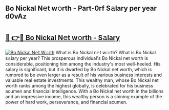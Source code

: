 ## Bo Nickal N𝚎t w𝚘rth - Part-0rf S𝚊lary per year d0vAz

# <h2><a href="http://gc4gmf.nevu.top/?p=Bo+Nickal">🔗 👉🔴 Bo Nickal N𝚎t w𝚘rth - S𝚊lary</a></h2>

[![Bo Nickal N𝚎t W𝚘rth](https://i.imgur.com/Oavwk0R.jpeg)](http://gc4gmf.nevu.top/?p=Bo+Nickal)
What is Bo Nickal n𝚎t w𝚘rth? What is Bo Nickal s𝚊lary per year?
This prosperous individual's Bo Nickal net worth is considerable, positioning him among the industry's most well-heeled. His salary is significant, but it is dwarfed by Bo Nickal net worth, which is rumored to be even larger as a result of his various business interests and valuable real estate investments. This wealthy man, whose Bo Nickal net worth ranks among the highest globally, is celebrated for his business acumen and financial intelligence. With a Bo Nickal net worth in the billions and an impressive income, this wealthy person is a shining example of the power of hard work, perseverance, and financial acumen.
